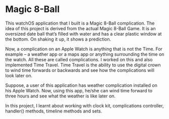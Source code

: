 # Magic 8-Ball
This watchOS application that I built is a Magic 8-Ball complication. The idea of this project is derived from the actual Magic 8-Ball Game. It is an oversized date ball that’s filled with water and has a clear plastic window at the bottom. On shaking it up, it shows a prediction.

Now, a complication on an Apple Watch is anything that is not the Time. For example – a weather app or a maps app or anything surrounding the time on the watch. All these are called complications. I worked on this and also implemented Time Travel. Time Travel is the ability to use the digital crown to wind time forwards or backwards and see how the complications will look later on. 

Suppose, a user of this application has weather complication installed on his Apple Watch. Now, using this app, he/she can wind time forward to three hours and see what the weather is like later on.

In this project, I learnt about working with clock kit, complications controller, handler() methods, timeline methods and sets. 
 
